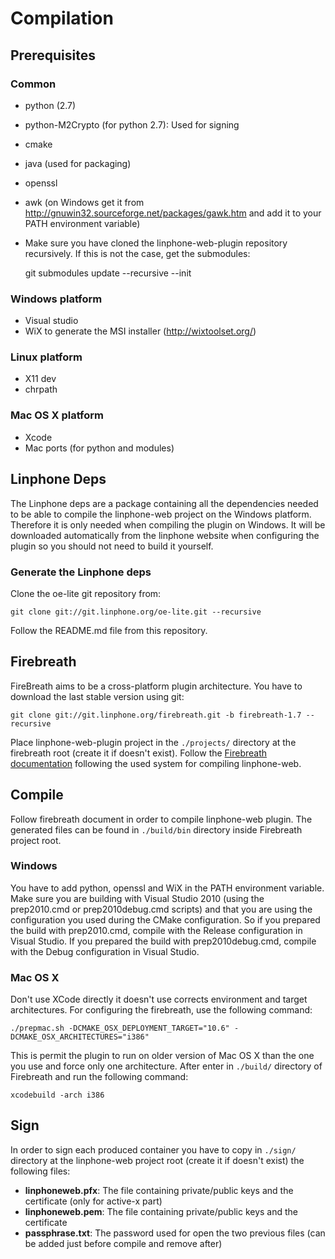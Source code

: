 Compilation
===========

Prerequisites
-------------

### Common
* python (2.7)
* python-M2Crypto (for python 2.7): Used for signing
* cmake
* java (used for packaging)
* openssl
* awk (on Windows get it from http://gnuwin32.sourceforge.net/packages/gawk.htm
  and add it to your PATH environment variable)
* Make sure you have cloned the linphone-web-plugin repository recursively.
  If this is not the case, get the submodules:

	git submodules update --recursive --init

### Windows platform
* Visual studio
* WiX to generate the MSI installer (http://wixtoolset.org/)

### Linux platform
* X11 dev
* chrpath

### Mac OS X platform
* Xcode
* Mac ports (for python and modules)

Linphone Deps
------
The Linphone deps are a package containing all the dependencies needed to be
able to compile the linphone-web project on the Windows platform. Therefore
it is only needed when compiling the plugin on Windows. It will be downloaded
automatically from the linphone website when configuring the plugin so you
should not need to build it yourself.

### Generate the Linphone deps
Clone the oe-lite git repository from:

	git clone git://git.linphone.org/oe-lite.git --recursive

Follow the README.md file from this repository.


Firebreath
----------
FireBreath aims to be a cross-platform plugin architecture. You have to
download the last stable version using git:

    git clone git://git.linphone.org/firebreath.git -b firebreath-1.7 --recursive

Place linphone-web-plugin project in the `./projects/` directory at the firebreath
root (create it if doesn't exist).
Follow the [Firebreath documentation](http://www.firebreath.org/display/documentation/Building+FireBreath+Plugins)
following the used system for compiling linphone-web.


Compile
-------
Follow firebreath document in order to compile linphone-web plugin. 
The generated files can be found in `./build/bin` directory inside
Firebreath project root. 

### Windows
You have to add python, openssl and WiX in the PATH environment variable.
Make sure you are building with Visual Studio 2010 (using the prep2010.cmd
or prep2010debug.cmd scripts) and that you are using the configuration you
used during the CMake configuration. So if you prepared the build with
prep2010.cmd, compile with the Release configuration in Visual Studio. If
you prepared the build with prep2010debug.cmd, compile with the Debug
configuration in Visual Studio.

### Mac OS X
Don't use XCode directly it doesn't use corrects environment and target 
architectures. For configuring the firebreath, use the following command: 

    ./prepmac.sh -DCMAKE_OSX_DEPLOYMENT_TARGET="10.6" -DCMAKE_OSX_ARCHITECTURES="i386"

This is permit the plugin to run on older version of Mac OS X than the one
you use and force only one architecture. After enter in `./build/` directory 
of Firebreath and run the following command:

    xcodebuild -arch i386


Sign
---
In order to sign each produced container you have to copy in `./sign/` 
directory at the linphone-web project root (create it if doesn't exist) the 
following files:

* **linphoneweb.pfx**: The file containing private/public keys and the 
certificate (only for active-x part)
* **linphoneweb.pem**: The file containing private/public keys and the 
certificate
* **passphrase.txt**: The password used for open the two previous files 
(can be added just before compile and remove after)

